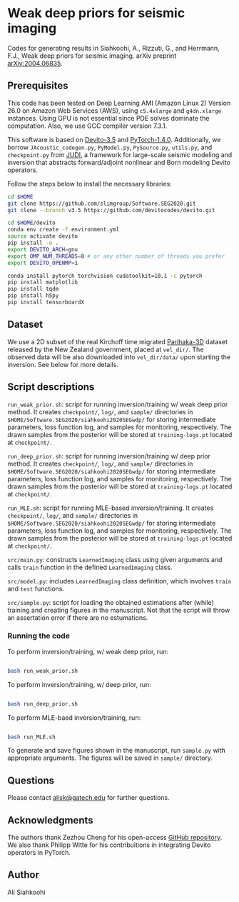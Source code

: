 # Weak deep priors for seismic imaging

Codes for generating results in Siahkoohi, A., Rizzuti, G., and Herrmann, F.J., Weak deep priors for seismic imaging. arXiv preprint [arXiv:2004.06835](https://arxiv.org/abs/2004.06835).

## Prerequisites

This code has been tested on Deep Learning AMI (Amazon Linux 2) Version 26.0 on Amazon Web Services (AWS), using `c5.4xlarge` and `g4dn.xlarge` instances. Using GPU is not essential since PDE solves dominate the computation. Also, we use GCC compiler version 7.3.1.

This software is based on [Devito-3.5](https://github.com/devitocodes/devito/releases/tag/v3.5) and [PyTorch-1.4.0](https://github.com/pytorch/pytorch/releases/tag/v1.4.0). Additionally, we borrow `JAcoustic_codegen.py`\, `PyModel.py`\, `PySource.py`\, `utils.py`\, and `checkpoint.py` from [JUDI](https://github.com/slimgroup/JUDI.jl), a framework for large-scale seismic modeling and inversion that abstracts forward/adjoint nonlinear and Born modeling Devito operators.

Follow the steps below to install the necessary libraries:

```bash
cd $HOME
git clone https://github.com/slimgroup/Software.SEG2020.git
git clone --branch v3.5 https://github.com/devitocodes/devito.git

cd $HOME/devito
conda env create -f environment.yml
source activate devito
pip install -e .
export DEVITO_ARCH=gnu
export OMP_NUM_THREADS=8 # or any other number of threads you prefer
export DEVITO_OPENMP=1

conda install pytorch torchvision cudatoolkit=10.1 -c pytorch
pip install matplotlib
pip install tqdm
pip install h5py
pip install tensorboardX
```

## Dataset


We use a 2D subset of the real Kirchoff time migrated [Parihaka-3D](https://wiki.seg.org/wiki/Parihaka-3D) dataset released by the New Zealand government, placed at `vel_dir/`. The observed data will be also downloaded into `vel_dir/data/` upon starting the inversion. See below for more details.

## Script descriptions

`run_weak_prior.sh`\: script for running inversion/training w/ weak deep prior method. It  creates `checkpoint/`, `log/`, and `sample/` directories in `$HOME/Software.SEG2020/siahkoohi2020SEGwdp/` for storing intermediate parameters, loss function log, and samples for monitoring, respectively. The drawn samples from the posterior will be stored at `training-logs.pt` located at `checkpoint/`.

`run_deep_prior.sh`\: script for running inversion/training w/ deep prior method. It  creates `checkpoint/`, `log/`, and `sample/` directories in `$HOME/Software.SEG2020/siahkoohi2020SEGwdp/` for storing intermediate parameters, loss function log, and samples for monitoring, respectively. The drawn samples from the posterior will be stored at `training-logs.pt` located at `checkpoint/`.

`run_MLE.sh`\: script for running MLE-based inversion/training. It  creates `checkpoint/`, `log/`, and `sample/` directories in `$HOME/Software.SEG2020/siahkoohi2020SEGwdp/` for storing intermediate parameters, loss function log, and samples for monitoring, respectively. The drawn samples from the posterior will be stored at `training-logs.pt` located at `checkpoint/`.

`src/main.py`\: constructs `LearnedImaging` class using given arguments and calls `train` function in the defined  `LearnedImaging` class.

`src/model.py`: includes `LearnedImaging` class definition, which involves `train` and `test` functions.

`src/sample.py`: script for loading the obtained estimations after (while) training and creating figures in the manuscript. Not that the script will throw an assertation error if there are no estumations.

### Running the code

To perform inversion/training, w/ weak deep prior, run:

```bash

bash run_weak_prior.sh

```

To perform inversion/training, w/ deep prior, run:

```bash

bash run_deep_prior.sh

```


To perform MLE-baed inversion/training, run:

```bash

bash run_MLE.sh

```

To generate and save figures shown in the manuscript, run `sample.py` with appropriate arguments. The figures will be saved in `sample/` directory.


## Questions

Please contact alisk@gatech.edu for further questions.

## Acknowledgments

The authors thank Zezhou Cheng for his open-access [GitHub repository](https://github.com/ZezhouCheng/GP-DIP). We also thank Philipp Witte for his contribuitions in integrating Devito operators in PyTorch.


## Author

Ali Siahkoohi

